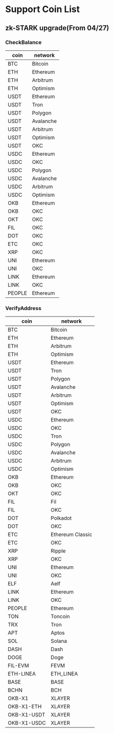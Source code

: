 # Support Coin List

## zk-STARK upgrade(From 04/27)

### CheckBalance

| coin   | network   |
|--------|-----------|
| BTC    | Bitcoin   |
| ETH    | Ethereum  |
| ETH    | Arbitrum  |
| ETH    | Optimism  |
| USDT   | Ethereum  |
| USDT   | Tron      |
| USDT   | Polygon   |
| USDT   | Avalanche |
| USDT   | Arbitrum  |
| USDT   | Optimism  |
| USDT   | OKC       |
| USDC   | Ethereum  |
| USDC   | OKC       |
| USDC   | Polygon   |
| USDC   | Avalanche |
| USDC   | Arbitrum  |
| USDC   | Optimism  |
| OKB    | Ethereum  |
| OKB    | OKC       |
| OKT    | OKC       |
| FIL    | OKC       |
| DOT    | OKC       |
| ETC    | OKC       |
| XRP    | OKC       |
| UNI    | Ethereum  |
| UNI    | OKC       |
| LINK   | Ethereum  |
| LINK   | OKC       |
| PEOPLE | Ethereum  |

### VerifyAddress

| coin        | network          |
|-------------|------------------|
| BTC         | Bitcoin          |
| ETH         | Ethereum         |
| ETH         | Arbitrum         |
| ETH         | Optimism         |
| USDT        | Ethereum         |
| USDT        | Tron             |
| USDT        | Polygon          |
| USDT        | Avalanche        |
| USDT        | Arbitrum         |
| USDT        | Optimism         |
| USDT        | OKC              |
| USDC        | Ethereum         |
| USDC        | OKC              |
| USDC        | Tron             |
| USDC        | Polygon          |
| USDC        | Avalanche        |
| USDC        | Arbitrum         |
| USDC        | Optimism         |
| OKB         | Ethereum         |
| OKB         | OKC              |
| OKT         | OKC              |
| FIL         | Fil              |
| FIL         | OKC              |
| DOT         | Polkadot         |
| DOT         | OKC              |
| ETC         | Ethereum Classic |
| ETC         | OKC              |
| XRP         | Ripple           |
| XRP         | OKC              |
| UNI         | Ethereum         |
| UNI         | OKC              |
| ELF         | Aelf             |
| LINK        | Ethereum         |
| LINK        | OKC              |
| PEOPLE      | Ethereum         |
| TON         | Toncoin          |
| TRX         | Tron             |
| APT         | Aptos            |
| SOL         | Solana           |
| DASH        | Dash             |
| DOGE        | Doge             |
| FIL-EVM     | FEVM             |
| ETH-LINEA   | ETH_LINEA        |
| BASE        | BASE             |
| BCHN        | BCH              |
| OKB-X1      | XLAYER           |
| OKB-X1-ETH  | XLAYER           |
| OKB-X1-USDT | XLAYER           |
| OKB-X1-USDC | XLAYER           |



